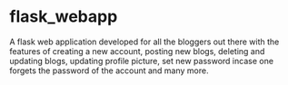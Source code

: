 # flask_webapp
A flask web application developed for all the bloggers out there with the features of creating a new account, posting new blogs, deleting and updating blogs, updating profile picture, set new password incase one forgets the password of the account and many more.
